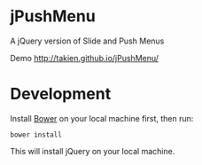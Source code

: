 # jPushMenu

A jQuery version of Slide and Push Menus

Demo http://takien.github.io/jPushMenu/


# Development

Install [Bower](http://bower.io) on your local machine first, then run:

`bower install`

This will install jQuery on your local machine.

